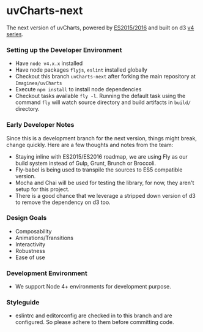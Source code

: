 uvCharts-next
==============

The next version of uvCharts, powered by [ES2015/2016](http://www.ecma-international.org/ecma-262/6.0/) and built on d3 [v4 series](https://github.com/d3).

### Setting up the Developer Environment
- Have `node v4.x.x` installed
- Have node packages `flyjs`, `eslint` installed globally
- Checkout this branch `uvCharts-next` after forking the main repository at `Imaginea/uvCharts`
- Execute `npm install` to install node dependencies
- Checkout tasks available `fly -l`. Running the default task using the command `fly` will watch source directory and build artifacts in `build/` directory.

### Early Developer Notes
Since this is a development branch for the next version, things might break, change quickly. Here are a few thoughts and notes from the team:

- Staying inline with ES2015/ES2016 roadmap, we are using Fly as our build system instead of Gulp, Grunt, Brunch or Broccoli.
- Fly-babel is being used to transpile the sources to ES5 compatible version.
- Mocha and Chai will be used for testing the library, for now, they aren't setup for this project.
- There is a good chance that we leverage a stripped down version of d3 to remove the dependency on d3 too.

### Design Goals
- Composability
- Animations/Transitions
- Interactivity
- Robustness
- Ease of use

### Development Environment
- We support Node 4+ environments for development purpose.

### Styleguide
- eslintrc and editorconfig are checked in to this branch and are configured. So please adhere to them before committing code.
